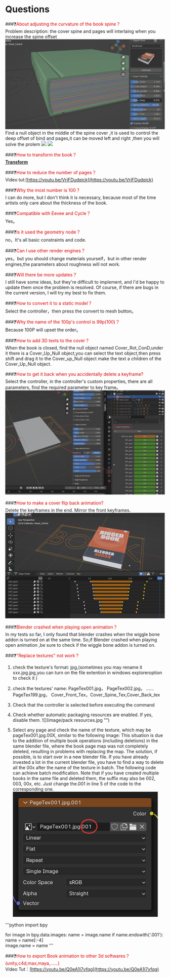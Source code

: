 # Questions

###❓<font color="#dd0000">About adjusting the curvature of the book spine？</font><br />
Problem description: the cover spine and pages will interlaing when you increase the spine offset
![](image/coverspineinter.gif "")
Find a null object in the middle of the spine cover ,it  is used to control the deep offset of bind and pages,it can be moved left and right ,then you will solve the prolem
![](image/coverspineintersolveA.png"")
![](image/coverspineintersolveB.png"")

###❓<font color="#dd0000">How to transform the book？</font><br />
**[Transform](transform.md)**

###❓<font color="#dd0000">How to reduce the number of pages？</font><br />
Video tut:[https://youtu.be/VriFDudqick](https://youtu.be/VriFDudqick)

###❓<font color="#dd0000">Why the most number is 100？</font><br />
I can do more, but I don't think it is necessary, because most of the time artists only care about the thickness of the book.

###❓<font color="#dd0000">Compatible with Eevee and Cycle？</font><br />
Yes。
	
###❓<font color="#dd0000">Is it used the geometry node？</font><br />
no，It's all basic constraints and code.
	
###❓<font color="#dd0000">Can I use other render engines？</font><br />
yes，but you should change materials yourself，but in other render engines,the parameters about roughness will not work.
	
###❓<font color="#dd0000">Will there be more updates？</font><br />
I still have some ideas, but they're difficult to implement, and I'd be happy to update them once the problem is resolved. 
Of course, if there are bugs in the current version, I will try my best to fix them.
	
###❓<font color="#dd0000">How to convert it to a static model？</font><br />
Select the controller，then press the convert to mesh button。

###❓<font color="#dd0000">Why the name of the 100p's control is 99p(100)？</font><br />
Because 100P will upset the order。

###❓<font color="#dd0000">How to add 3D texts to the cover？</font><br />
When the book is closed, find the null object named Cover_Rot_ConD,under it there is a Cover_Up_Null object,you can select the text object,then press shift and drag it to the Cover_up_Null object make the text a children of the Cover_Up_Null object.

###❓<font color="#dd0000">How to get it back when you accidentally delete a keyframe?</font><br />
Select the controller, in the controller's custom properties, there are all parameters, find the required parameter to key frame。
![](image/custompanel.png "")

###❓<font color="#dd0000">How to make a cover flip back animation?</font><br />
Delete the keyframes in the end. Mirror the front keyframes.
![](image/close.png "")

###❓<font color="#dd0000">Blender crashed when playing open animation？</font><br />
In my tests so far, I only found that blender crashes when the wiggle bone addon is turned on at the same time.
So,if Blender crashed when playing open animation ,be sure to check if the wiggle bone addon is turned on.

###❓<font color="#dd0000">"Replace textures" not work？</font><br />
1. check the texture's format: jpg,(sometimes you may rename it xxx.jpg.jpg,you can turn on the file extention  in windows exploreroption to check it )
2. check the textures' name: PageTex001.jpg，   PageTex002.jpg，  ...... PageTex199.jpg， Cover_Front_Tex，Cover_Spine_Tex,Cover_Back_tex
3. Check that the controller is selected before executing the command
4. Check whether automatic packaging resources are enabled. If yes, disable them.
 ![](image/pack resources.jpg "")

5. Select any page and check the name of the texture, which may be pageTex001.jpg.00X, similar to the following image:
This situation is due to the addition of multiple book operations (including deletions) in the same blender file, where the book page map was not completely deleted, resulting in problems with replacing the map.
The solution, if possible, is to start over in a new blender file. If you have already invested a lot in the current blender file, you have to find a way to delete all the 00x after the name of the texture in batch. The following code can achieve batch modification. Note that if you have created multiple books in the same file and deleted them, the suffix may also be 002, 003, 00x, etc. Just change the.001 in line 5 of the code to the corresponding one.
![](image/texname.png "")

'''python
import bpy

for image in bpy.data.images:
    name = image.name
    if name.endswith('.001'):
        name = name[:-4]            
        image.name = name
'''

###❓<font color="#dd0000">How to export Book animation to other 3d softwares？(unity,c4d,max,maya,......)</font><br />
Video Tut：[https://youtu.be/Q0eA1I7yfqg](https://youtu.be/Q0eA1I7yfqg)
















